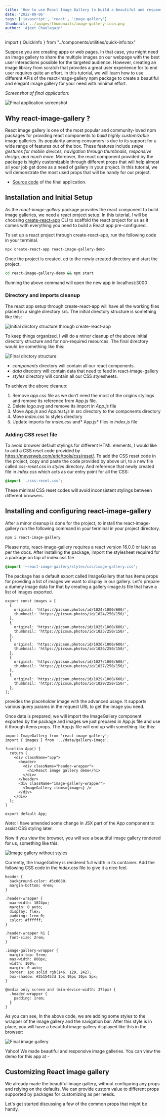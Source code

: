 ```yaml
---
title: 'How to use React Image Gallery to build a beautiful and responsive image gallery'
date: '2022-09-06'
tags: ['javascript', 'react', 'image-gallery']
thumbnail: ../images/thumbnails/image-gallery-icon.png
author: 'Ajeet Chaulagain'
---
```


import { QuickInfo } from "../components/utilities/quick-info.tsx"

Suppose you are creating apps or web pages. In that case, you might need an image gallery to share the multiple images on our webpage with the best user interactions possible for the targeted audience. However, creating an image library from scratch that provides a great user experience for to end user requires quite an effort. In this tutorial, we will learn how to use different APIs of the react-image-gallery npm package to create a beautiful and elegant image gallery for your need with minimal effort.

_Screenshot of final application:_

![Final application screenshot](../images/react-image-gallery/final-application-screenshot.png)

## Why react-image-gallery ?

React image gallery is one of the most popular and community-loved npm packages for providing react components to _build highly customizable_ image galleries. Its popularity among consumers is due to its support for a wide range of features out of the box. These features include _swipe gestures for mobile devices, navigation through thumbnails, responsive design, and much more_. Moreover, the react component provided by the package is highly customizable through different props that will help almost all your job get done as a need of gallery in your project. In this tutorial, we will demonstrate the most used props that will be handy for our project.

- [Source code](https://github.com/ajeetchaulagain/react-image-gallery-demo) of the final application.

## Installation and Initial Setup

As the _react-image-gallery_ package provides the react component to build image galleries, we need a react project setup. In this tutorial, I will be choosing [create-react-app](https://www.npmjs.com/package/create-react-app) CLI to scaffold the react project for us as it comes with everything you need to build a React app pre-configured.

To set up a react project through create-react-app, run the following code in your terminal.

```bash
npx create-react-app react-image-gallery-demo
```

Once the project is created, _cd_ to the newly created directory and start the project.

```bash
cd react-image-gallery-demo && npm start
```

Running the above command will open the new app in localhost:3000

### Directory and imports cleanup

The react app setup through create-react-app will have all the working files placed in a single directory src. The initial directory structure is something like this:

![Initial dirctory structure through create-react-app](../images/react-image-gallery/initial-directory-structure.png)

To keep things organized, I will do a minor cleanup of the above initial directory structure and for non-required resources. The final directory would be something like this:

![Final dirctory structure](../images/react-image-gallery/final-direcotory-structure.png)

- _components_ directory will contain all our react components.
- _data_ directory will contain data that need to feed in react-image-gallery
- _styles_ directory will contain all our CSS stylesheets.

To achieve the above cleanup:

1. Remove _app.css_ file as we don’t need the most of the origins stylings and remove its reference from App.js file.
2. Delete _logo.svg_ and remove its import in _App.js_ file
3. Move _App.js_ and _App.test.js_ in src directory to the components directory
4. Move _index.css_ to styles directory
5. Update imports for _index.css_ and* App.js* files in _index.js_ file

### Adding CSS reset file

To avoid browser default stylings for different HTML elements, I would like to add a CSS reset code provided by https://meyerweb.com/eric/tools/css/reset/. To add the CSS reset code in the project, copy and paste the code provided by above url, to a new file called _css-reset.css_ in _styles_ directory. And reference that newly created file in _index.css_ which acts as our entry point for all the CSS:

```css
@import './css-reset.css';
```

These minimal CSS reset codes will avoid inconsistent stylings between different browsers.

## Installing and configuring react-image-gallery

After a minor cleanup is done for the project, to install the react-image-gallery run the following command in your terminal in your project directory.

```bash
npm i react-image-gallery
```

Please note, react-image-gallery requires a react version 16.0.0 or later as per the docs. After installing the package, import the stylesheet required for a package on top of index.css file

```css
@import '~react-image-gallery/styles/css/image-gallery.css';
```

The package has a default export called ImageGallery that has items props for providing a list of images we want to display in our gallery. Let's prepare a dummy image data for that by creating a gallery-image.ts file that have a list of images exported.

```j{numberLines:true}
export const images = [
  {
    original: 'https://picsum.photos/id/1024/1000/600/',
    thumbnail: 'https://picsum.photos/id/1024/250/150/',
  },
  {
    original: 'https://picsum.photos/id/1025/1000/600/',
    thumbnail: 'https://picsum.photos/id/1025/250/150/',
  },
  {
    original: 'https://picsum.photos/id/1026/1000/600/',
    thumbnail: 'https://picsum.photos/id/1026/250/150/',
  },
  {
    original: 'https://picsum.photos/id/1027/1000/600/',
    thumbnail: 'https://picsum.photos/id/1027/250/150/',
  },
  {
    original: 'https://picsum.photos/id/1029/1000/600/',
    thumbnail: 'https://picsum.photos/id/1029/250/150/',
  },
];
```

<QuickInfo url="https://picsum.photos/" name="picsum.photos"> provides the placeholder image with the advanced usage. It supports various query params in the request URL to get the image you need.
</QuickInfo>

Once data is prepared, we will import the ImageGallery component exported by the package and images we just prepared in App.js file and use it through items props. The App.js file will end up with something like this:

```javascript{numberLines:true}
import ImageGallery from 'react-image-gallery';
import { images } from '../data/gallery-image';

function App() {
  return (
    <div className="app">
      <header>
        <div className="header-wrapper">
          <h1>React image gallery demo</h1>
        </div>
      </header>
      <div className="image-gallery-wrapper">
        <ImageGallery items={images} />
      </div>
    </div>
  );
}

export default App;
```

_Note_: I have amended some change in JSX part of the App component to assist CSS styling later.

Now if you view the browser, you will see a beautiful image gallery rendered for us, something like this:

![Image gallery without styles](../images/react-image-gallery/image-gallery-without-styles.png)

Currently, the ImageGallery is rendered full width in its container. Add the following CSS code in the _index.css_ file to give it a nice feel.

```css{numberLines:true}
header {
  background-color: #5c0080;
  margin-bottom: 4rem;
}

.header-wrapper {
  max-width: 1024px;
  margin: 0 auto;
  display: flex;
  padding: 1rem 0;
  color: #ffffff;
}

.header-wrapper h1 {
  font-size: 2rem;
}

.image-gallery-wrapper {
  margin-top: 5rem;
  max-width: 800px;
  width: 100%;
  margin: 0 auto;
  border: 1px solid rgb(146, 129, 242);
  box-shadow: #2b15453d 1px 10px 10px 5px;
}

@media only screen and (min-device-width: 375px) {
  .header-wrapper {
    padding: 1rem;
  }
}
```

As you can see, In the above code, we are adding some styles to the wrapper of the image gallery and the navigation bar. After this style is in place, you will have a beautiful image gallery displayed like this in the browser:

![Final image gallery](../images/react-image-gallery/final-application-screenshot.png)

Yahoo! We made beautiful and responsive image galleries. You can view the demo for this app at -

## Customizing React image gallery

We already made the beautiful image gallery, without configuring any props and relying on the defaults. We can provide custom value to different props supported by packages for customizing as per needs.

Let's get started discussing a few of the common props that might be handy.
